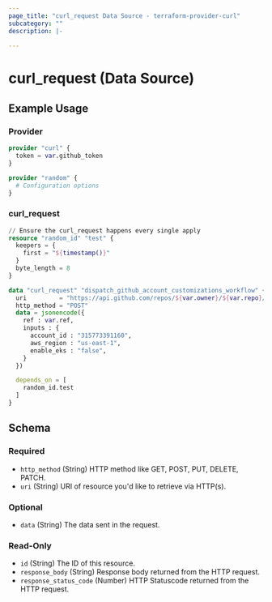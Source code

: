 ```yaml
---
page_title: "curl_request Data Source - terraform-provider-curl"
subcategory: ""
description: |-
  
---
```


# curl_request (Data Source)



## Example Usage

### Provider

```terraform
provider "curl" {
  token = var.github_token
}

provider "random" {
  # Configuration options
}
```

### curl_request

```terraform
// Ensure the curl_request happens every single apply
resource "random_id" "test" {
  keepers = {
    first = "${timestamp()}"
  }
  byte_length = 8
}

data "curl_request" "dispatch_github_account_customizations_workflow" {
  uri         = "https://api.github.com/repos/${var.owner}/${var.repo}/actions/workflows/${var.workflow}/dispatches"
  http_method = "POST"
  data = jsonencode({
    ref : var.ref,
    inputs : {
      account_id : "315773391160",
      aws_region : "us-east-1",
      enable_eks : "false",
    }
  })

  depends_on = [
    random_id.test
  ]
}
```

<!-- schema generated by tfplugindocs -->
## Schema

### Required

- `http_method` (String) HTTP method like GET, POST, PUT, DELETE, PATCH.
- `uri` (String) URI of resource you'd like to retrieve via HTTP(s).

### Optional

- `data` (String) The data sent in the request.

### Read-Only

- `id` (String) The ID of this resource.
- `response_body` (String) Response body returned from the HTTP request.
- `response_status_code` (Number) HTTP Statuscode returned from the HTTP request.
